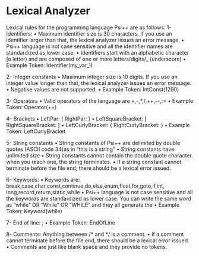 # Lexical Analyzer

Lexical rules for the programming language Psi++ are as follows:
1- Identifiers:
•	Maximum identifier size is 30 characters. If you use an identifier larger than that, the lexical analyzer issues an error message.
•	Psi++ language is not case sensitive and all the identifier names are standardized as lower case.
•	Identifiers start with an alphabetic character (a letter) and are composed of one or more letters/digits/_ (underscore)
•	Example Token: Identifier(my_var_1)

2- Integer constants
•	Maximum integer size is 10 digits. If you use an integer value longer than that, the lexical analyzer issues an error message.
•	Negative values are not supported.
•	Example Token: IntConst(1290)

3- Operators
•	Valid operators of the language are +,-,*,/,++,--,:=
•	Example Token: Operator(++)

4- Brackets
•	LeftPar: ( RightPar: )
•	LeftSquareBracket: [ RightSquareBracket: ]
•	LeftCurlyBracket: { RightCurlyBracket: }
•	Example Token: LeftCurlyBracket

5- String constants
•	String constants of Psi++ are delimited by double quotes (ASCII code 34)as in “this is a string”
•	String constants have unlimited size
•	String constants cannot contain the double quote character. when you reach one, the string terminates.
•	If a string constant cannot terminate before the file end, there should be a lexical error issued.

6- Keywords:
•	Keywords are: break,case,char,const,continue,do,else,enum,float,for,goto,if,int,
long,record,return,static,while
•	Psi++ language is not case sensitive and all the keywords are standardized as lower case. You can write the same word as “while” OR “While” OR “WHILE” and they all generate the
•	Example Token: Keyword(while)

7- End of line: ;
•	Example Token: EndOfLine

8- Comments: Anything between /* and */ is a comment.
•	If a comment cannot terminate before the file end, there should be a lexical error issued.
•	Comments are just like blank space and they provide no tokens.

